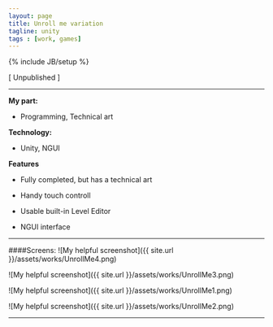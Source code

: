 ```yaml
---
layout: page
title: Unroll me variation
tagline: unity
tags : [work, games]
---
```

{% include JB/setup %}


[ Unpublished ]

---

**My part:**

* Programming, Technical art

**Technology:**

* Unity, NGUI

**Features**

* Fully completed, but has a technical art

* Handy touch controll

* Usable built-in Level Editor

* NGUI interface


---

####Screens:
![My helpful screenshot]({{ site.url }}/assets/works/UnrollMe4.png)

![My helpful screenshot]({{ site.url }}/assets/works/UnrollMe3.png)

![My helpful screenshot]({{ site.url }}/assets/works/UnrollMe1.png)

![My helpful screenshot]({{ site.url }}/assets/works/UnrollMe2.png)

---

